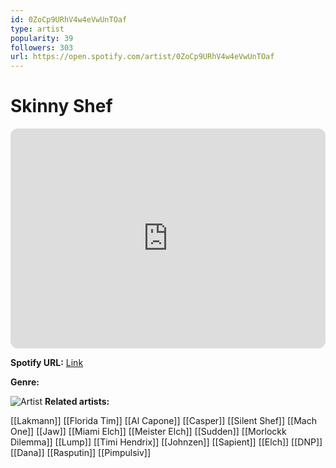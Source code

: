```yaml
---
id: 0ZoCp9URhV4w4eVwUnTOaf
type: artist
popularity: 39
followers: 303
url: https://open.spotify.com/artist/0ZoCp9URhV4w4eVwUnTOaf
---
```

# Skinny Shef

<iframe style="border-radius:12px" src="https://open.spotify.com/embed/artist/0ZoCp9URhV4w4eVwUnTOaf" width="100%" height="352" frameBorder="0" allowfullscreen="" allow="autoplay; clipboard-write; encrypted-media; fullscreen; picture-in-picture" loading="lazy"></iframe>

**Spotify URL:** [Link](https://open.spotify.com/artist/0ZoCp9URhV4w4eVwUnTOaf)

**Genre:** 

![Artist](https://i.scdn.co/image/ab6761610000e5eb2446ee5de4d5b629d508f277)
**Related artists:**

[[Lakmann]]
[[Florida Tim]]
[[Al Capone]]
[[Casper]]
[[Silent Shef]]
[[Mach One]]
[[Jaw]]
[[Miami Elch]]
[[Meister Elch]]
[[Sudden]]
[[Morlockk Dilemma]]
[[Lump]]
[[Timi Hendrix]]
[[Johnzen]]
[[Sapient]]
[[Elch]]
[[DNP]]
[[Dana]]
[[Rasputin]]
[[Pimpulsiv]]
